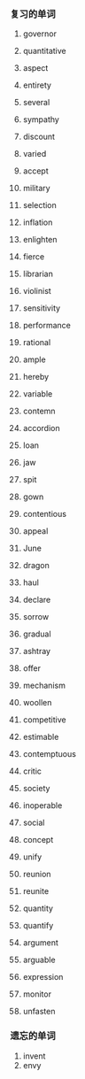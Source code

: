 ### 复习的单词

1. governor

2. quantitative

3. aspect

4. entirety

5. several

6. sympathy

7. discount

8. varied

9. accept

10. military

11. selection

12. inflation

13. enlighten

14. fierce

15. librarian

16. violinist

17. sensitivity

18. performance

19. rational

20. ample

21. hereby

22. variable

23. contemn

24. accordion

25. loan

26. jaw

27. spit

28. gown

29. contentious

30. appeal

31. June

32. dragon

33. haul

34. declare

35. sorrow

36. gradual

37. ashtray

38. offer

39. mechanism

40. woollen

41. competitive

42. estimable

43. contemptuous

44. critic

45. society

46. inoperable

47. social

48. concept

49. unify

50. reunion

51. reunite

52. quantity

53. quantify

54. argument

55. arguable

56. expression

57. monitor

58. unfasten

    





### 遗忘的单词

1. invent
2. envy